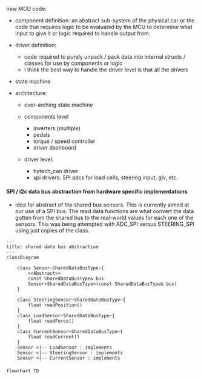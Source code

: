 new MCU code:
- component definition:
     an abstract sub-system of the physical car or the code that requires logic to be evaluated by the MCU to determine what input to give it or logic required to handle output from.
- driver definition:
    - code required to purely unpack / pack data into internal structs / classes for use by components or logic
    - I think the best way to handle the driver level is that all the drivers 
- state machine 
- architecture:

    - over-arching state machine
    - components level 
        - inverters (multiple)
        - pedals
        - torque / speed controller
        - driver dashboard
        
    - driver level:
        - hytech_can driver
        - spi drivers: SPI adcs for load cells, steering input, glv, etc.

#### SPI / i2c data bus abstraction from hardware specific implementations
- idea for abstract of the shared bus sensors. This is currently aimed at our use of a SPI bus. The read data functions are what convert the data gotten from the shared bus to the real-world values for each one of the sensors. This was being attempted with ADC_SPI versus STEERING_SPI using just copies of the class. 

```mermaid
---
title: shared data bus abstraction
---
classDiagram
    
    class Sensor~SharedDataBusType~{
        <<Abstract>>
        const SharedDataBusType& bus
        Sensor<SharedDataBusType>(const SharedDataBusType& bus)
    }

    class SteeringSensor~SharedDataBusType~{
        float readPosition()
    }
    class LoadSensor~SharedDataBusType~{
        float readForce()
    }
    class CurrentSensor~SharedDataBusType~{
        float readCurrent()
    }
    Sensor <|-- LoadSensor : implements
    Sensor <|-- SteeringSensor : implements
    Sensor <|-- CurrentSensor : implements

```

#### 



```mermaid
flowchart TD

```